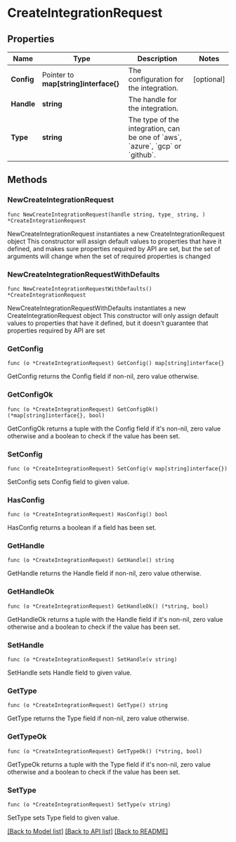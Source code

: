 # CreateIntegrationRequest

## Properties

Name | Type | Description | Notes
------------ | ------------- | ------------- | -------------
**Config** | Pointer to **map[string]interface{}** | The configuration for the integration. | [optional] 
**Handle** | **string** | The handle for the integration. | 
**Type** | **string** | The type of the integration, can be one of &#x60;aws&#x60;, &#x60;azure&#x60;, &#x60;gcp&#x60; or &#x60;github&#x60;. | 

## Methods

### NewCreateIntegrationRequest

`func NewCreateIntegrationRequest(handle string, type_ string, ) *CreateIntegrationRequest`

NewCreateIntegrationRequest instantiates a new CreateIntegrationRequest object
This constructor will assign default values to properties that have it defined,
and makes sure properties required by API are set, but the set of arguments
will change when the set of required properties is changed

### NewCreateIntegrationRequestWithDefaults

`func NewCreateIntegrationRequestWithDefaults() *CreateIntegrationRequest`

NewCreateIntegrationRequestWithDefaults instantiates a new CreateIntegrationRequest object
This constructor will only assign default values to properties that have it defined,
but it doesn't guarantee that properties required by API are set

### GetConfig

`func (o *CreateIntegrationRequest) GetConfig() map[string]interface{}`

GetConfig returns the Config field if non-nil, zero value otherwise.

### GetConfigOk

`func (o *CreateIntegrationRequest) GetConfigOk() (*map[string]interface{}, bool)`

GetConfigOk returns a tuple with the Config field if it's non-nil, zero value otherwise
and a boolean to check if the value has been set.

### SetConfig

`func (o *CreateIntegrationRequest) SetConfig(v map[string]interface{})`

SetConfig sets Config field to given value.

### HasConfig

`func (o *CreateIntegrationRequest) HasConfig() bool`

HasConfig returns a boolean if a field has been set.

### GetHandle

`func (o *CreateIntegrationRequest) GetHandle() string`

GetHandle returns the Handle field if non-nil, zero value otherwise.

### GetHandleOk

`func (o *CreateIntegrationRequest) GetHandleOk() (*string, bool)`

GetHandleOk returns a tuple with the Handle field if it's non-nil, zero value otherwise
and a boolean to check if the value has been set.

### SetHandle

`func (o *CreateIntegrationRequest) SetHandle(v string)`

SetHandle sets Handle field to given value.


### GetType

`func (o *CreateIntegrationRequest) GetType() string`

GetType returns the Type field if non-nil, zero value otherwise.

### GetTypeOk

`func (o *CreateIntegrationRequest) GetTypeOk() (*string, bool)`

GetTypeOk returns a tuple with the Type field if it's non-nil, zero value otherwise
and a boolean to check if the value has been set.

### SetType

`func (o *CreateIntegrationRequest) SetType(v string)`

SetType sets Type field to given value.



[[Back to Model list]](../README.md#documentation-for-models) [[Back to API list]](../README.md#documentation-for-api-endpoints) [[Back to README]](../README.md)


